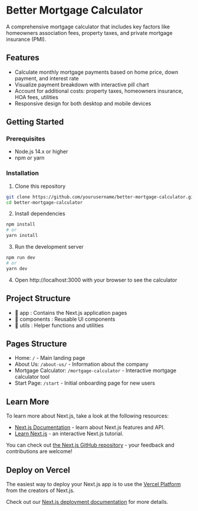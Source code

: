 # Better Mortgage Calculator

A comprehensive mortgage calculator that includes key factors like homeowners association fees, property taxes, and private mortgage insurance (PMI).

## Features

- Calculate monthly mortgage payments based on home price, down payment, and interest rate
- Visualize payment breakdown with interactive pill chart
- Account for additional costs: property taxes, homeowners insurance, HOA fees, utilities
- Responsive design for both desktop and mobile devices

## Getting Started

### Prerequisites

- Node.js 14.x or higher
- npm or yarn

### Installation

1. Clone this repository
```bash
git clone https://github.com/yourusername/better-mortgage-calculator.git
cd better-mortgage-calculator
```

2. Install dependencies
```bash
npm install
# or
yarn install
```

3. Run the development server
```bash
npm run dev
# or
yarn dev
```

4. Open http://localhost:3000 with your browser to see the calculator

## Project Structure

- 📁 app : Contains the Next.js application pages
- 📁 components : Reusable UI components
- 📁 utils : Helper functions and utilities

## Pages Structure

- Home: `/` - Main landing page
- About Us: `/about-us/` - Information about the company
- Mortgage Calculator: `/mortgage-calculator` - Interactive mortgage calculator tool
- Start Page: `/start` - Initial onboarding page for new users

## Learn More

To learn more about Next.js, take a look at the following resources:

- [Next.js Documentation](https://nextjs.org/docs) - learn about Next.js features and API.
- [Learn Next.js](https://nextjs.org/learn) - an interactive Next.js tutorial.

You can check out [the Next.js GitHub repository](https://github.com/vercel/next.js) - your feedback and contributions are welcome!

## Deploy on Vercel

The easiest way to deploy your Next.js app is to use the [Vercel Platform](https://vercel.com/new?utm_medium=default-template&filter=next.js&utm_source=create-next-app&utm_campaign=create-next-app-readme) from the creators of Next.js.

Check out our [Next.js deployment documentation](https://nextjs.org/docs/app/building-your-application/deploying) for more details.